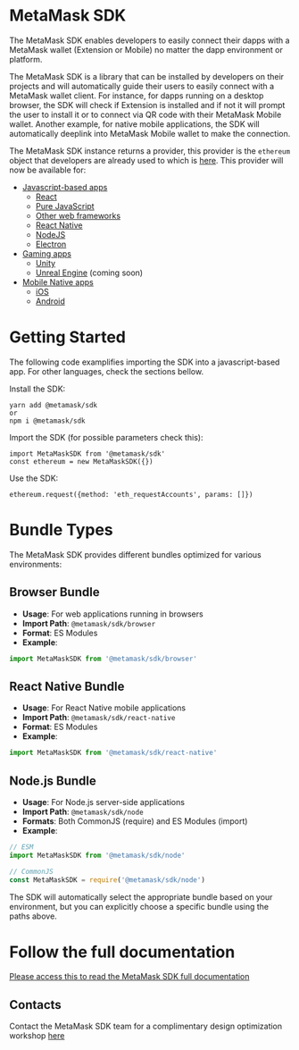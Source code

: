 # MetaMask SDK

The MetaMask SDK enables developers to easily connect their dapps with a MetaMask wallet (Extension or Mobile) no matter the dapp environment or platform.

The MetaMask SDK is a library that can be installed by developers on their projects and will automatically guide their users to easily connect with a MetaMask wallet client. For instance, for dapps running on a desktop browser, the SDK will check if Extension is installed and if not it will prompt the user to install it or to connect via QR code with their MetaMask Mobile wallet. Another example, for native mobile applications, the SDK will automatically deeplink into MetaMask Mobile wallet to make the connection.

The MetaMask SDK instance returns a provider, this provider is the `ethereum` object that developers are already used to which is [here](https://docs.metamask.io/guide/ethereum-provider.html). This provider will now be available for:

- [Javascript-based apps](https://docs.metamask.io/wallet/how-to/connect/set-up-sdk/javascript/)
  - [React](https://docs.metamask.io/wallet/how-to/connect/set-up-sdk/javascript/react/)
  - [Pure JavaScript](https://docs.metamask.io/wallet/how-to/connect/set-up-sdk/javascript/pure-js/)
  - [Other web frameworks](https://docs.metamask.io/wallet/how-to/connect/set-up-sdk/javascript/other-web-frameworks/)
  - [React Native](https://docs.metamask.io/wallet/how-to/connect/set-up-sdk/javascript/react-native/)
  - [NodeJS](https://docs.metamask.io/wallet/how-to/connect/set-up-sdk/javascript/nodejs/)
  - [Electron](https://docs.metamask.io/wallet/how-to/connect/set-up-sdk/javascript/electron/)
- [Gaming apps](https://docs.metamask.io/wallet/how-to/connect/set-up-sdk/gaming/)
  - [Unity](https://docs.metamask.io/wallet/how-to/connect/set-up-sdk/gaming/unity/)
  - [Unreal Engine](https://docs.metamask.io/wallet/how-to/connect/set-up-sdk/gaming/unreal-engine/) (coming soon)
- [Mobile Native apps](https://docs.metamask.io/wallet/how-to/connect/set-up-sdk/mobile/)
  - [iOS](https://docs.metamask.io/wallet/how-to/connect/set-up-sdk/mobile/ios/)
  - [Android](https://docs.metamask.io/wallet/how-to/connect/set-up-sdk/mobile/android/)

# Getting Started

The following code examplifies importing the SDK into a javascript-based app. For other languages, check the sections bellow.

Install the SDK:

```
yarn add @metamask/sdk
or
npm i @metamask/sdk
```

Import the SDK (for possible parameters check this):

```
import MetaMaskSDK from '@metamask/sdk'
const ethereum = new MetaMaskSDK({})
```

Use the SDK:

```
ethereum.request({method: 'eth_requestAccounts', params: []})
```

# Bundle Types

The MetaMask SDK provides different bundles optimized for various environments:

## Browser Bundle
- **Usage**: For web applications running in browsers
- **Import Path**: `@metamask/sdk/browser`
- **Format**: ES Modules
- **Example**:
```javascript
import MetaMaskSDK from '@metamask/sdk/browser'
```

## React Native Bundle
- **Usage**: For React Native mobile applications
- **Import Path**: `@metamask/sdk/react-native`
- **Format**: ES Modules
- **Example**:
```javascript
import MetaMaskSDK from '@metamask/sdk/react-native'
```

## Node.js Bundle
- **Usage**: For Node.js server-side applications
- **Import Path**: `@metamask/sdk/node`
- **Formats**: Both CommonJS (require) and ES Modules (import)
- **Example**:
```javascript
// ESM
import MetaMaskSDK from '@metamask/sdk/node'

// CommonJS
const MetaMaskSDK = require('@metamask/sdk/node')
```

The SDK will automatically select the appropriate bundle based on your environment, but you can explicitly choose a specific bundle using the paths above.

# Follow the full documentation

[Please access this to read the MetaMask SDK full documentation](https://docs.metamask.io/wallet/how-to/connect/set-up-sdk/)

## Contacts

Contact the MetaMask SDK team for a complimentary design optimization workshop [here](https://fq1an8d8ib2.typeform.com/to/sC7eK5F1)
